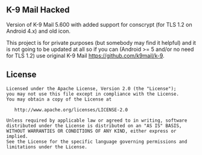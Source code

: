 ## K-9 Mail Hacked
Version of K-9 Mail 5.600 with added support for conscrypt (for TLS 1.2 on Android 4.x) and old icon.

This project is for private purposes (but somebody may find it helpful) and it is not
going to be updated at all so if you can (Android >= 5 and/or no need for TLS 1.2) use
original K-9 Mail https://github.com/k9mail/k-9.

## License

    Licensed under the Apache License, Version 2.0 (the "License");
    you may not use this file except in compliance with the License.
    You may obtain a copy of the License at

       http://www.apache.org/licenses/LICENSE-2.0

    Unless required by applicable law or agreed to in writing, software
    distributed under the License is distributed on an "AS IS" BASIS,
    WITHOUT WARRANTIES OR CONDITIONS OF ANY KIND, either express or implied.
    See the License for the specific language governing permissions and
    limitations under the License.
